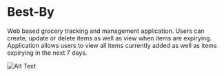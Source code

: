 # Best-By
Web based grocery tracking and management application. Users can create, update or delete items as well as view when items are expirying. Application allows users to view all items currently added as well as items expirying in the next 7 days.

![Alt Text](https://github.com/moh-asim-iqbal/best-by-app/tree/master/client/public/assets/best-by.gif)

